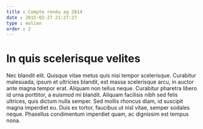 ```yaml
---
title : Compte rendu ag 2014
date : 2015-02-27 21:27:27
type : eolien
order : 2
---
```

# In quis scelerisque velites #
Nec blandit elit. Quisque vitae metus quis nisi tempor scelerisque. Curabitur malesuada, ipsum et ultricies blandit, est massa scelerisque arcu, in auctor ante magna tempor erat. Aliquam non tellus neque. Curabitur pharetra libero id urna porttitor, a euismod mi blandit. Aliquam facilisis nibh sed felis ultrices, quis dictum nulla semper. Sed mollis rhoncus diam, id suscipit magna imperdiet eu. Duis ex tortor, faucibus ut nisl vitae, semper sodales neque. Phasellus condimentum imperdiet quam, ac dignissim est tempus nona.